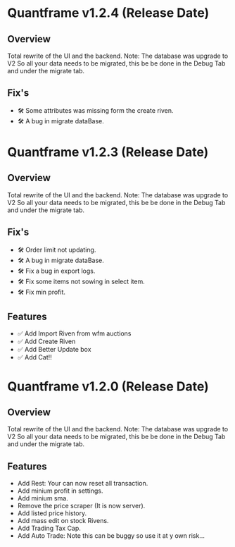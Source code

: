 # Quantframe v1.2.4 (Release Date)

## Overview
Total rewrite of the UI and the backend.
Note: The database was upgrade to V2
So all your data needs to be migrated, this be be done in the Debug Tab and under the migrate tab.

## Fix's
- 🛠️ Some attributes was missing form the create riven.
- 🛠️ A bug in migrate dataBase.


# Quantframe v1.2.3 (Release Date)

## Overview
Total rewrite of the UI and the backend.
Note: The database was upgrade to V2
So all your data needs to be migrated, this be be done in the Debug Tab and under the migrate tab.

## Fix's
- 🛠️ Order limit not updating.
- 🛠️ A bug in migrate dataBase.
- 🛠️ Fix a bug in export logs.
- 🛠️ Fix some items not sowing in select item.
- 🛠️ Fix min profit.

## Features
- ✅ Add Import Riven from wfm auctions
- ✅ Add Create Riven
- ✅ Add Better Update box
- ✅ Add Cat!!

# Quantframe v1.2.0 (Release Date)

## Overview
Total rewrite of the UI and the backend.
Note: The database was upgrade to V2
So all your data needs to be migrated, this be be done in the Debug Tab and under the migrate tab.


## Features
- Add Rest: Your can now reset all transaction. 
- Add minium profit in settings.
- Add minium sma.
- Remove the price scraper (It is now server).
- Add listed price history.
- Add mass edit on stock Rivens.
- Add Trading Tax Cap.
- Add Auto Trade: Note this can be buggy so use it at y own risk...
